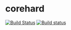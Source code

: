 # corehard
[![Build Status](https://travis-ci.org/fenix0xf/corehard.svg?branch=master)](https://travis-ci.org/fenix0xf/corehard)
[![Build status](https://ci.appveyor.com/api/projects/status/0t98g3ldmx11aggl/branch/master?svg=true)](https://ci.appveyor.com/project/fenix0xf/corehard/branch/master)
